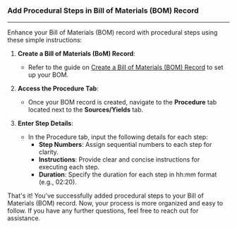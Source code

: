 
### Add Procedural Steps in Bill of Materials (BOM) Record
_____
Enhance your Bill of Materials (BOM) record with procedural steps using these simple instructions:

1. **Create a Bill of Materials (BoM) Record**:
    
    - Refer to the guide on [Create a Bill of Materials (BOM) Record](Horizon%20User%20Guide/Old%20documentation/07%20Bill%20of%20Materials%20(BOM)/Create%20a%20Bill%20of%20Materials%20(BOM)%20Record.md) to set up your BOM.
2. **Access the Procedure Tab**:
    
    - Once your BOM record is created, navigate to the **Procedure** tab located next to the **Sources/Yields** tab.
3. **Enter Step Details**:
    
    - In the Procedure tab, input the following details for each step:
        - **Step Numbers**: Assign sequential numbers to each step for clarity.
        - **Instructions**: Provide clear and concise instructions for executing each step.
        - **Duration**: Specify the duration for each step in hh:mm format (e.g., 02:20).

That's it! You've successfully added procedural steps to your Bill of Materials (BOM) record. Now, your process is more organized and easy to follow. If you have any further questions, feel free to reach out for assistance.